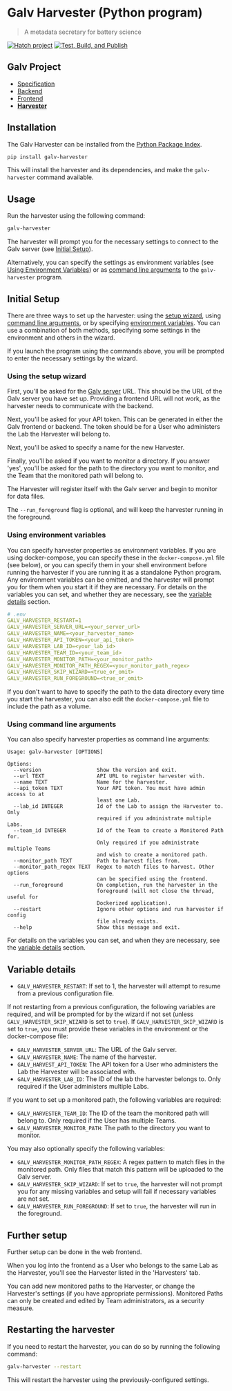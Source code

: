 # Galv Harvester (Python program)
> A metadata secretary for battery science

[![Hatch project](https://img.shields.io/badge/%F0%9F%A5%9A-Hatch-4051b5.svg)](https://github.com/pypa/hatch)
[![Test, Build, and Publish](https://github.com/galv-team/galv-harvester/actions/workflows/publish.yml/badge.svg)](https://github.com/galv-team/galv-harvester/actions/workflows/publish.yml)

## Galv Project
- [Specification](https://github.com/galv-team/galv-spec)
- [Backend](https://github.com/galv-team/galv-backend)
- [Frontend](https://github.com/galv-team/galv-frontend)
- [**Harvester**](https://github.com/galv-team/galv-harvester)

## Installation

The Galv Harvester can be installed from the [Python Package Index](https://pypi.org/project/galv-harvester/).

```bash
pip install galv-harvester
```

This will install the harvester and its dependencies, and make the `galv-harvester` command available.

## Usage

Run the harvester using the following command:

```bash
galv-harvester
```

The harvester will prompt you for the necessary settings to connect to the Galv server (see [Initial Setup](#initial-setup)).

Alternatively, you can specify the settings as environment variables 
(see [Using Environment Variables](#using-environment-variables))
or as [command line arguments](#using-command-line-arguments) to the `galv-harvester` program.

## Initial Setup

There are three ways to set up the harvester: using the [setup wizard](#using-the-setup-wizard), 
using [command line arguments](#using-command-line-arguments),
or by specifying [environment variables](#using-environment-variables).
You can use a combination of both methods, specifying some settings in the environment and others in the wizard.

If you launch the program using the commands above, you will be prompted to enter the necessary settings by the wizard.

### Using the setup wizard

First, you'll be asked for the [Galv server](https://github.com/galv-team/galv-backend) URL.
This should be the URL of the Galv server you have set up.
Providing a frontend URL will not work, as the harvester needs to communicate with the backend.

Next, you'll be asked for your API token. 
This can be generated in either the Galv frontend or backend.
The token should be for a User who administers the Lab the Harvester will belong to.

Next, you'll be asked to specify a name for the new Harvester. 

Finally, you'll be asked if you want to monitor a directory.
If you answer 'yes', you'll be asked for the path to the directory you want to monitor,
and the Team that the monitored path will belong to.

The Harvester will register itself with the Galv server and begin to monitor for data files.

The `--run_foreground` flag is optional, and will keep the harvester running in the foreground.

### Using environment variables

You can specify harvester properties as environment variables.
If you are using docker-compose, you can specify these in the `docker-compose.yml` file (see below),
or you can specify them in your shell environment before running the harvester if you are running it as a standalone Python program.
Any environment variables can be omitted, and the harvester will prompt you for them when you start it if they are necessary.
For details on the variables you can set, and whether they are necessary, see the [variable details](#variable-details) section.

```yaml
# .env
GALV_HARVESTER_RESTART=1
GALV_HARVESTER_SERVER_URL=<your_server_url>
GALV_HARVESTER_NAME=<your_harvester_name>
GALV_HARVESTER_API_TOKEN=<your_api_token>
GALV_HARVESTER_LAB_ID=<your_lab_id>
GALV_HARVESTER_TEAM_ID=<your_team_id>
GALV_HARVESTER_MONITOR_PATH=<your_monitor_path>
GALV_HARVESTER_MONITOR_PATH_REGEX=<your_monitor_path_regex>
GALV_HARVESTER_SKIP_WIZARD=<true_or_omit>
GALV_HARVESTER_RUN_FOREGROUND=<true_or_omit>
```

If you don't want to have to specify the path to the data directory every time you start the harvester,
you can also edit the `docker-compose.yml` file to include the path as a volume.

### Using command line arguments

You can also specify harvester properties as command line arguments:

```text
Usage: galv-harvester [OPTIONS]

Options:
  --version                  Show the version and exit.
  --url TEXT                 API URL to register harvester with.
  --name TEXT                Name for the harvester.
  --api_token TEXT           Your API token. You must have admin access to at
                             least one Lab.
  --lab_id INTEGER           Id of the Lab to assign the Harvester to. Only
                             required if you administrate multiple Labs.
  --team_id INTEGER          Id of the Team to create a Monitored Path for.
                             Only required if you administrate multiple Teams
                             and wish to create a monitored path.
  --monitor_path TEXT        Path to harvest files from.
  --monitor_path_regex TEXT  Regex to match files to harvest. Other options
                             can be specified using the frontend.
  --run_foreground           On completion, run the harvester in the
                             foreground (will not close the thread, useful for
                             Dockerized application).
  --restart                  Ignore other options and run harvester if config
                             file already exists.
  --help                     Show this message and exit.
```

For details on the variables you can set, and when they are necessary, see the [variable details](#variable-details) section.

## Variable details

- `GALV_HARVESTER_RESTART`: If set to 1, the harvester will attempt to resume from a previous configuration file.

If not restarting from a previous configuration, the following variables are required, 
and will be prompted for by the wizard if not set (unless `GALV_HARVESTER_SKIP_WIZARD` is set to `true`).
If `GALV_HARVESTER_SKIP_WIZARD` is set to `true`, you must provide these variables in the environment or the docker-compose file:

- `GALV_HARVESTER_SERVER_URL`: The URL of the Galv server.
- `GALV_HARVESTER_NAME`: The name of the harvester.
- `GALV_HARVEST_API_TOKEN`: The API token for a User who administers the Lab the Harvester will be associated with.
- `GALV_HARVESTER_LAB_ID`: The ID of the lab the harvester belongs to. Only required if the User administers multiple Labs.

If you want to set up a monitored path, the following variables are required:
-  `GALV_HARVESTER_TEAM_ID`: The ID of the team the monitored path will belong to. Only required if the User has multiple Teams.
- `GALV_HARVESTER_MONITOR_PATH`: The path to the directory you want to monitor.

You may also optionally specify the following variables:
- `GALV_HARVESTER_MONITOR_PATH_REGEX`: A regex pattern to match files in the monitored path. Only files that match this pattern will be uploaded to the Galv server.
- `GALV_HARVESTER_SKIP_WIZARD`: If set to `true`, the harvester will not prompt you for any missing variables and setup will fail if necessary variables are not set.
- `GALV_HARVESTER_RUN_FOREGROUND`: If set to `true`, the harvester will run in the foreground.

## Further setup

Further setup can be done in the web frontend.

When you log into the frontend as a User who belongs to the same Lab as the Harvester,
you'll see the Harvester listed in the 'Harvesters' tab.

You can add new monitored paths to the Harvester, or change the Harvester's settings (if you have appropriate permissions).
Monitored Paths can only be created and edited by Team administrators, as a security measure.

## Restarting the harvester

If you need to restart the harvester, you can do so by running the following command:

```bash
galv-harvester --restart
```

This will restart the harvester using the previously-configured settings.
